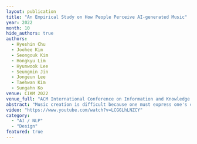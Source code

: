 ```yaml
---
layout: publication
title: "An Empirical Study on How People Perceive AI-generated Music"
year: 2022
month: 10
hide_authors: true
authors:
  - Hyeshin Chu
  - Joohee Kim
  - Seongouk Kim
  - Hongkyu Lim
  - Hyunwook Lee
  - Seungmin Jin
  - Jongeun Lee
  - Taehwan Kim
  - Sungahn Ko
venue: CIKM 2022
venue_full: "ACM International Conference on Information and Knowledge Management"
abstract: "Music creation is difficult because one must express one's creativity while following strict rules. The advancement of deep learning technologies has diversified the methods to automate complex processes and express creativity in music composition. However, prior research has not paid much attention to exploring the audiences' subjective satisfaction to improve music generation models. In this paper, we evaluate human satisfaction with the state-of-the-art automatic symbolic music generation models using deep learning. In doing so, we define a taxonomy for music generation models and suggest nine subjective evaluation metrics. Through an evaluation study, we obtained more than 700 evaluations from 100 participants, using the suggested metrics. Our evaluation study reveals that the token representation method and models' characteristics affect subjective satisfaction. Through our qualitative analysis, we deepen our understanding of AI-generated music and suggested evaluation metrics. Lastly, we present lessons learned and discuss future research directions of deep learning models for music creation."
video: "https://www.youtube.com/watch?v=LCGGLhLNZCY"
category:
  - "AI / NLP"
  - "Design"
featured: true
---
```

